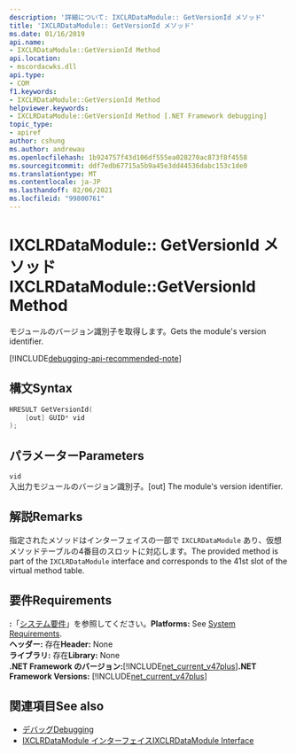 ```yaml
---
description: '詳細について: IXCLRDataModule:: GetVersionId メソッド'
title: 'IXCLRDataModule:: GetVersionId メソッド'
ms.date: 01/16/2019
api.name:
- IXCLRDataModule::GetVersionId Method
api.location:
- mscordacwks.dll
api.type:
- COM
f1.keywords:
- IXCLRDataModule::GetVersionId Method
helpviewer.keywords:
- IXCLRDataModule::GetVersionId Method [.NET Framework debugging]
topic_type:
- apiref
author: cshung
ms.author: andrewau
ms.openlocfilehash: 1b924757f43d106df555ea028270ac873f8f4558
ms.sourcegitcommit: ddf7edb67715a5b9a45e3dd44536dabc153c1de0
ms.translationtype: MT
ms.contentlocale: ja-JP
ms.lasthandoff: 02/06/2021
ms.locfileid: "99800761"
---
```

# <a name="ixclrdatamodulegetversionid-method"></a><span data-ttu-id="66195-103">IXCLRDataModule:: GetVersionId メソッド</span><span class="sxs-lookup"><span data-stu-id="66195-103">IXCLRDataModule::GetVersionId Method</span></span>

<span data-ttu-id="66195-104">モジュールのバージョン識別子を取得します。</span><span class="sxs-lookup"><span data-stu-id="66195-104">Gets the module's version identifier.</span></span>

[!INCLUDE[debugging-api-recommended-note](../../../../includes/debugging-api-recommended-note.md)]

## <a name="syntax"></a><span data-ttu-id="66195-105">構文</span><span class="sxs-lookup"><span data-stu-id="66195-105">Syntax</span></span>

```cpp
HRESULT GetVersionId(
    [out] GUID* vid
);
```

## <a name="parameters"></a><span data-ttu-id="66195-106">パラメーター</span><span class="sxs-lookup"><span data-stu-id="66195-106">Parameters</span></span>

`vid`\
<span data-ttu-id="66195-107">入出力モジュールのバージョン識別子。</span><span class="sxs-lookup"><span data-stu-id="66195-107">[out] The module's version identifier.</span></span>

## <a name="remarks"></a><span data-ttu-id="66195-108">解説</span><span class="sxs-lookup"><span data-stu-id="66195-108">Remarks</span></span>

<span data-ttu-id="66195-109">指定されたメソッドはインターフェイスの一部で `IXCLRDataModule` あり、仮想メソッドテーブルの4番目のスロットに対応します。</span><span class="sxs-lookup"><span data-stu-id="66195-109">The provided method is part of the `IXCLRDataModule` interface and corresponds to the 41st slot of the virtual method table.</span></span>

## <a name="requirements"></a><span data-ttu-id="66195-110">要件</span><span class="sxs-lookup"><span data-stu-id="66195-110">Requirements</span></span>

<span data-ttu-id="66195-111">**:**「[システム要件](../../get-started/system-requirements.md)」を参照してください。</span><span class="sxs-lookup"><span data-stu-id="66195-111">**Platforms:** See [System Requirements](../../get-started/system-requirements.md).</span></span>  
<span data-ttu-id="66195-112">**ヘッダー:** 存在</span><span class="sxs-lookup"><span data-stu-id="66195-112">**Header:** None</span></span>  
<span data-ttu-id="66195-113">**ライブラリ:** 存在</span><span class="sxs-lookup"><span data-stu-id="66195-113">**Library:** None</span></span>  
<span data-ttu-id="66195-114">**.NET Framework のバージョン:**[!INCLUDE[net_current_v47plus](../../../../includes/net-current-v47plus.md)]</span><span class="sxs-lookup"><span data-stu-id="66195-114">**.NET Framework Versions:** [!INCLUDE[net_current_v47plus](../../../../includes/net-current-v47plus.md)]</span></span>  

## <a name="see-also"></a><span data-ttu-id="66195-115">関連項目</span><span class="sxs-lookup"><span data-stu-id="66195-115">See also</span></span>

- [<span data-ttu-id="66195-116">デバッグ</span><span class="sxs-lookup"><span data-stu-id="66195-116">Debugging</span></span>](index.md)
- [<span data-ttu-id="66195-117">IXCLRDataModule インターフェイス</span><span class="sxs-lookup"><span data-stu-id="66195-117">IXCLRDataModule Interface</span></span>](ixclrdatamodule-interface.md)
